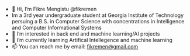 - 👋 Hi, I’m Fikre Mengistu @fikremen
- Im a 3rd year undergraduate student at Georgia Institute of Technology persuing a B.S. in Computer Science with concentrations in Intelligence and Computer Informational Systems
- 👀 I’m interested in back end and machine learning/AI projects
- 🌱 I’m currently learning Artifical Intellegence and machine learning
- 📫 You can reach me by email: fikremen@gmail.com

<!---
fikremen/fikremen is a ✨ special ✨ repository because its `README.md` (this file) appears on your GitHub profile.
You can click the Preview link to take a look at your changes.
--->
